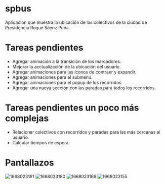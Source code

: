 # spbus

Aplicación que muestra la ubicación de los colectivos de la ciudad de Presidencia Roque Sáenz Peña.

# Tareas pendientes

- Agregar animación a la transición de los marcadores.
- Mejorar la acctualización de la ubicación del usuario.
- Agregar animaciones para las íconos de contraer y expandir.
- Agregar animaciones para el submenú.
- Agregar animaciones para el popup de los recorridos.
- Agregar una nueva sección con las paradas para todos los recorridos.

# Tareas pendientes un poco más complejas

- Relacionar colectivos con recorridos y paradas para las más cercanas al usuario.
- Calcular tiempos de espera.

# Pantallazos

![1668023191](https://github.com/jmouriz/spbus/blob/main/screenshots/Screenshot_1668023191.png?raw=true)
![1668023180](https://github.com/jmouriz/spbus/blob/main/screenshots/Screenshot_1668023180.png?raw=true)
![1668023166](https://github.com/jmouriz/spbus/blob/main/screenshots/Screenshot_1668023166.png?raw=true)
![1668023155](https://github.com/jmouriz/spbus/blob/main/screenshots/Screenshot_1668023155.png?raw=true)